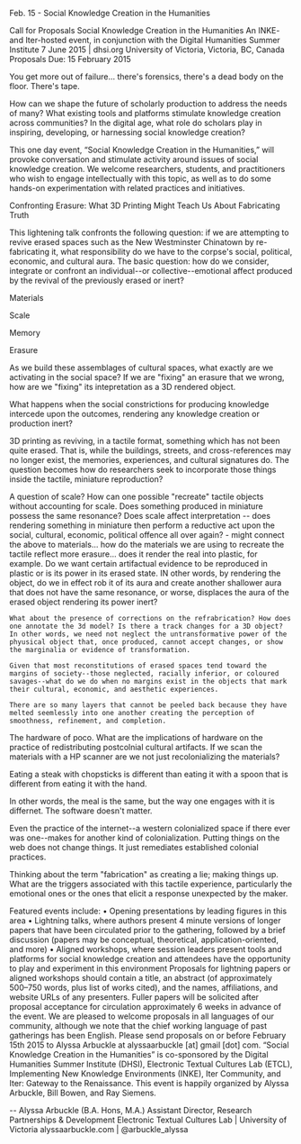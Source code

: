 Feb. 15 - Social Knowledge Creation in the Humanities

Call for Proposals
Social Knowledge Creation in the Humanities 
An INKE- and Iter-hosted event, in conjunction with the Digital Humanities Summer Institute 
7 June 2015 | dhsi.org
University of Victoria, Victoria, BC, Canada
Proposals Due: 15 February 2015

You get more out of failure... there's forensics, there's a dead body on the floor. There's tape. 


How can we shape the future of scholarly production to address the needs of many? What existing tools and platforms stimulate knowledge creation across communities? In the digital age, what role do scholars play in inspiring, developing, or harnessing social knowledge creation?

This one day event, “Social Knowledge Creation in the Humanities,” will provoke conversation and stimulate activity around issues of social knowledge creation. We welcome researchers, students, and practitioners who wish to engage intellectually with this topic, as well as to do some hands-on experimentation with related practices and initiatives.

Confronting Erasure: What 3D Printing Might Teach Us About Fabricating Truth

This lightening talk confronts the following question: if we are attempting to revive erased spaces such as the New Westminster Chinatown by re-fabricating it, what responsibility do we have to the corpse's social, political, economic, and cultural aura. The basic question: how do we consider, integrate or confront an individual--or collective--emotional affect produced by the revival of the previously erased or inert? 

Materials

Scale

Memory

Erasure




As we build these assemblages of cultural spaces, what exactly are we activating in the social space? If we are "fixing" an erasure that we wrong, how are we "fixing" its intepretation as a 3D rendered object. 

What happens when the social constrictions for producing knowledge intercede upon the outcomes, rendering any knowledge creation or production inert?  

3D printing as reviving, in a tactile format, something which has not been quite erased. That is, while the buildings, streets, and cross-references may no longer exist, the memories, experiences, and cultural signatures do. The question becomes how do researchers seek to incorporate those things inside the tactile, miniature reproduction?

A question of scale? How can one possible "recreate" tactile objects without accounting for scale. Does something produced in miniature possess the same resonance? Does scale affect interpretation -- does rendering something in miniature then perform a reductive act upon the social, cultural, economic, political offence all over again? 
	- might connect the above to materials... how do the materials we are using to recreate the tactile reflect more erasure... does it render the real into plastic, for example. Do we want certain artifactual evidence to be reproduced in plastic or is its power in its erased state. IN other words, by rendering the object, do we in effect rob it of its aura and create another shallower aura that does not have the same resonance, or worse, displaces the aura of the erased object rendering its power inert?
	
	What about the presence of corrections on the refrabrication? How does one annotate the 3d model? Is there a track changes for a 3D object? In other words, we need not neglect the untransformative power of the phyusical object that, once produced, cannot accept changes, or show the marginalia or evidence of transformation. 
	
	Given that most reconstitutions of erased spaces tend toward the margins of society--those neglected, racially inferior, or coloured savages--what do we do when no margins exist in the objects that mark their cultural, economic, and aesthetic experiences.
	
	There are so many layers that cannot be peeled back because they have melted seemlessly into one another creating the perception of smoothness, refinement, and completion.    

The hardware of poco. What are the implications of hardware on the practice of redistributing postcolnial cultural artifacts. If we scan the materials with a HP scanner are we not just recolonializing the materials? 

Eating a steak with chopsticks is different than eating it with a spoon that is different from eating it with the hand. 

In other words, the meal is the same, but the way one engages with it is differnet. The software doesn't matter. 

Even the practice of the internet--a western colonialized space if there ever was one--makes for another kind of colonialization. Putting things on the web does not change things. It just remediates established colonial practices. 

Thinking about the term "fabrication" as creating a lie; making things up. What are the triggers associated with this tactile experience, particularly the emotional ones or the ones that elicit a response unexpected by the maker. 







Featured events include:
• Opening presentations by leading figures in this area
• Lightning talks, where authors present 4 minute versions of longer papers 
that have been circulated prior to the gathering, followed by a brief discussion (papers may be 
conceptual, theoretical, application-oriented, and more)
• Aligned workshops, where session leaders present tools and platforms for social knowledge creation and attendees have the opportunity to play and experiment in this environment
Proposals for lightning papers or aligned workshops should contain a title, an abstract (of approximately 500–750 words, plus list of works cited), and the names, affiliations, and website URLs of any presenters. Fuller papers will be solicited after proposal acceptance for circulation approximately 6 weeks in advance of the event. We are pleased to welcome proposals in all languages of our community, although we note that the chief working language of past gatherings has been English. Please send proposals on or before February 15th 2015 to Alyssa Arbuckle at alyssaarbuckle [at] gmail [dot] com.
“Social Knowledge Creation in the Humanities” is co-sponsored by the Digital Humanities Summer Institute (DHSI), Electronic Textual Cultures Lab (ETCL), Implementing New Knowledge Environments (INKE), Iter Community, and Iter: Gateway to the Renaissance. This event is happily organized by Alyssa Arbuckle, Bill Bowen, and Ray Siemens.

-- 
Alyssa Arbuckle (B.A. Hons, M.A.)
Assistant Director, Research Partnerships & Development
Electronic Textual Cultures Lab | University of Victoria
alyssaarbuckle.com | @arbuckle_alyssa